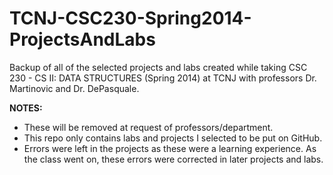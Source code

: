 TCNJ-CSC230-Spring2014-ProjectsAndLabs
======================================

Backup of all of the selected projects and labs created while taking CSC 230 - CS II: DATA STRUCTURES (Spring 2014) at TCNJ with professors Dr. Martinovic and Dr. DePasquale.

**NOTES:**
* These will be removed at request of professors/department.
* This repo only contains labs and projects I selected to be put on GitHub.
* Errors were left in the projects as these were a learning experience. As the class went on, these errors were corrected in later projects and labs.

